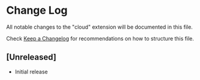 # Change Log

All notable changes to the "cloud" extension will be documented in this file.

Check [Keep a Changelog](http://keepachangelog.com/) for recommendations on how to structure this file.

## [Unreleased]

- Initial release
